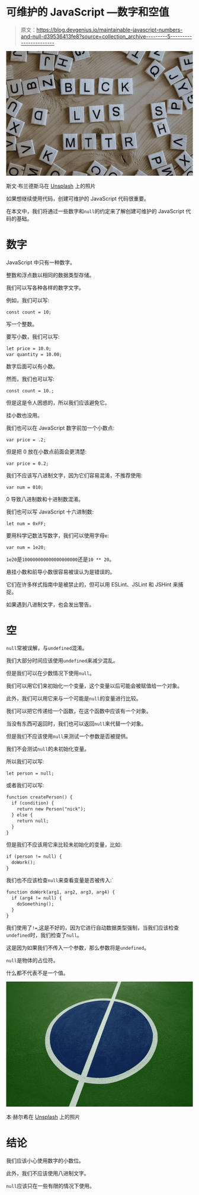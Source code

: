 # 可维护的 JavaScript —数字和空值

> 原文：<https://blog.devgenius.io/maintainable-javascript-numbers-and-null-d39536413fe8?source=collection_archive---------5----------------------->

![](img/52df3435deef5469949b24561b431df7.png)

斯文·布兰德斯马在 [Unsplash](https://unsplash.com?utm_source=medium&utm_medium=referral) 上的照片

如果想继续使用代码，创建可维护的 JavaScript 代码很重要。

在本文中，我们将通过一些数字和`null`的约定来了解创建可维护的 JavaScript 代码的基础。

# 数字

JavaScript 中只有一种数字。

整数和浮点数以相同的数据类型存储。

我们可以写各种各样的数字文字。

例如，我们可以写:

```
const count = 10;
```

写一个整数。

要写小数，我们可以写:

```
let price = 10.0;
var quantity = 10.00;
```

数字后面可以有小数。

然而，我们也可以写:

```
const count = 10.;
```

但是这是令人困惑的，所以我们应该避免它。

挂小数也没用。

我们也可以在 JavaScript 数字前加一个小数点:

```
var price = .2;
```

但是把 0 放在小数点前面会更清楚:

```
var price = 0.2;
```

我们不应该写八进制文字，因为它们容易混淆，不推荐使用:

```
var num = 010;
```

0 导致八进制数和十进制数混淆。

我们也可以写 JavaScript 十六进制数:

```
let num = 0xFF;
```

要用科学记数法写数字，我们可以使用字母`e`:

```
var num = 1e20;
```

`1e20`是`100000000000000000000`还是`10 ** 20`。

悬挂小数和前导小数很容易被误认为是错误的。

它们在许多样式指南中是被禁止的，但可以用 ESLint、JSLint 和 JSHint 来捕捉。

如果遇到八进制文字，也会发出警告。

# 空

`null`常被误解，与`undefined`混淆。

我们大部分时间应该使用`undefined`来减少混乱。

但是我们可以在少数情况下使用`null`。

我们可以用它们来初始化一个变量，这个变量以后可能会被赋值给一个对象。

此外，我们可以用它来与一个可能是`null`的变量进行比较。

我们可以把它传递给一个函数，在这个函数中应该有一个对象。

当没有东西可返回时，我们也可以返回`null`来代替一个对象。

但是我们不应该使用`null`来测试一个参数是否被提供。

我们不会测试`null`的未初始化变量。

所以我们可以写:

```
let person = null;
```

或者我们可以写:

```
function createPerson() {
  if (condition) {
    return new Person("nick");
  } else {
    return null;
  }
}
```

但是我们不应该用它来比较未初始化的变量，比如:

```
if (person != null) {
  doWork();
}
```

我们也不应该检查`null`来查看变量是否被传入:`

```
function doWork(arg1, arg2, arg3, arg4) {
  if (arg4 != null) {
    doSomething();
  }
}
```

我们使用了`!=`,这是不好的，因为它进行自动数据类型强制，当我们应该检查`undefined`时，我们检查了`null`。

这是因为如果我们不传入一个参数，那么参数将是`undefined`。

`null`是物体的占位符。

什么都不代表不是一个值。

![](img/7611f6d014090ee52e97ccb45c64cdac.png)

本·赫尔希在 [Unsplash](https://unsplash.com?utm_source=medium&utm_medium=referral) 上的照片

# 结论

我们应该小心使用数字的小数位。

此外，我们不应该使用八进制文字。

`null`应该只在一些有限的情况下使用。